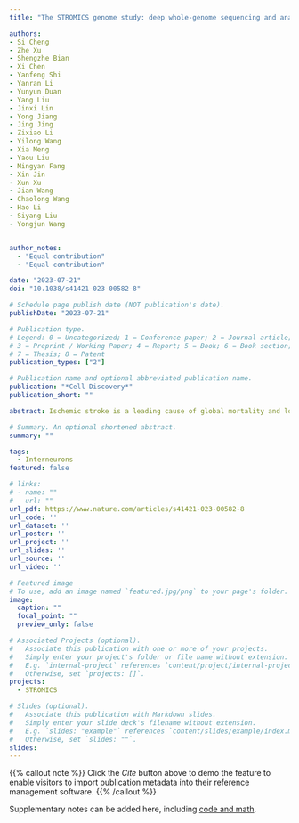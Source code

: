 ```yaml
---
title: "The STROMICS genome study: deep whole-genome sequencing and analysis of 10K Chinese patients with ischemic stroke reveal complex genetic and phenotypic interplay"

authors:
- Si Cheng
- Zhe Xu
- Shengzhe Bian
- Xi Chen
- Yanfeng Shi
- Yanran Li
- Yunyun Duan
- Yang Liu
- Jinxi Lin
- Yong Jiang
- Jing Jing
- Zixiao Li
- Yilong Wang
- Xia Meng
- Yaou Liu
- Mingyan Fang
- Xin Jin
- Xun Xu
- Jian Wang
- Chaolong Wang
- Hao Li
- Siyang Liu
- Yongjun Wang


author_notes:
  - "Equal contribution"
  - "Equal contribution"

date: "2023-07-21"
doi: "10.1038/s41421-023-00582-8"

# Schedule page publish date (NOT publication's date).
publishDate: "2023-07-21"

# Publication type.
# Legend: 0 = Uncategorized; 1 = Conference paper; 2 = Journal article;
# 3 = Preprint / Working Paper; 4 = Report; 5 = Book; 6 = Book section;
# 7 = Thesis; 8 = Patent
publication_types: ["2"]

# Publication name and optional abbreviated publication name.
publication: "*Cell Discovery*"
publication_short: ""

abstract: Ischemic stroke is a leading cause of global mortality and long-term disability. However, there is a paucity of whole-genome sequencing studies on ischemic stroke, resulting in limited knowledge of the interplay between genomic and phenotypic variations among affected patients. Here, we outline the STROMICS design and present the first whole-genome analysis on ischemic stroke by deeply sequencing and analyzing 10,241 stroke patients from China. We identified 135.59 million variants, > 42% of which were novel. Notable disparities in allele frequency were observed between Chinese and other populations for 89 variants associated with stroke risk and 10 variants linked to response to stroke medications. We investigated the population structure of the participants, generating a map of genetic selection consisting of 31 adaptive signals. The adaption of the MTHFR rs1801133-G allele, which links to genetically evaluated VB9 (folate acid) in southern Chinese patients, suggests a gene-specific folate supplement strategy. Through genome-wide association analysis of 18 stroke-related traits, we discovered 10 novel genetic-phenotypic associations and extensive cross-trait pleiotropy at 6 lipid-trait loci of therapeutic relevance. Additionally, we found that the set of loss-of-function and cysteine-altering variants present in the causal gene NOTCH3 for the autosomal dominant stroke disorder CADASIL displayed a broad neuro-imaging spectrum. These findings deepen our understanding of the relationship between the population and individual genetic layout and clinical phenotype among stroke patients, and provide a foundation for future efforts to utilize human genetic knowledge to investigate mechanisms underlying ischemic stroke outcomes, discover novel therapeutic targets, and advance precision medicine.

# Summary. An optional shortened abstract.
summary: ""

tags:
  - Interneurons
featured: false

# links:
# - name: ""
#   url: ""
url_pdf: https://www.nature.com/articles/s41421-023-00582-8
url_code: ''
url_dataset: ''
url_poster: ''
url_project: ''
url_slides: ''
url_source: ''
url_video: ''

# Featured image
# To use, add an image named `featured.jpg/png` to your page's folder. 
image:
  caption: ""
  focal_point: ""
  preview_only: false

# Associated Projects (optional).
#   Associate this publication with one or more of your projects.
#   Simply enter your project's folder or file name without extension.
#   E.g. `internal-project` references `content/project/internal-project/index.md`.
#   Otherwise, set `projects: []`.
projects:
  - STROMICS

# Slides (optional).
#   Associate this publication with Markdown slides.
#   Simply enter your slide deck's filename without extension.
#   E.g. `slides: "example"` references `content/slides/example/index.md`.
#   Otherwise, set `slides: ""`.
slides:
---
```



{{% callout note %}}
Click the _Cite_ button above to demo the feature to enable visitors to import publication metadata into their reference management software.
{{% /callout %}}

Supplementary notes can be added here, including [code and math](https://www.nature.com/articles/s41421-023-00582-8#Sec23).




